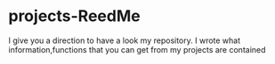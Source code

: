 # projects-ReedMe
I give you a direction to have a look my repository. I wrote what information,functions that you can get from my projects are contained

